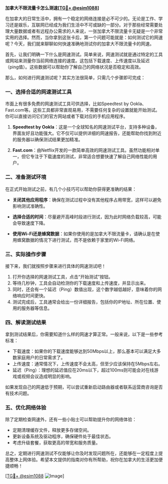 **加拿大不限流量卡怎么测速[[TG💪+ @esim1088](https://t.me/s/esim1088)]**

在加拿大的日常生活中，拥有一个稳定的网络连接是必不可少的。无论是工作、学习还是娱乐，互联网已经成为我们生活中不可或缺的一部分。对于那些经常需要处理大量数据或者有远程办公需求的人来说，一张加拿大不限流量卡无疑是一个非常实用的选择。然而，当你拿到这张卡后，第一个问题可能就是：如何测试它的网速呢？今天，我们就来聊聊如何快速准确地测试你的加拿大不限流量卡的网速。

首先，让我们明确一下什么是网速测试。简单来说，网速测试就是通过特定的工具或网站来测量你当前网络连接的速度。这包括下载速度、上传速度以及延迟（ping值）。这些数据可以帮助你了解自己的网络状况是否稳定和高效。

那么，如何进行网速测试呢？其实方法很简单，只需几个步骤即可完成：

### 一、选择合适的网速测试工具

市面上有很多免费的网速测试工具可供选择，比如Speedtest by Ookla、Fast.com等。这些工具都非常直观易用，不需要任何复杂的设置就能开始测试。你可以直接访问它们的官方网站或者下载对应的手机应用程序。

1. **Speedtest by Ookla**：这是一个全球知名的网速测试平台，支持多种设备，界面友好且功能强大。它不仅可以提供详细的网速报告，还能帮助你找到附近的服务器以确保测试结果更加精准。
   
2. **Fast.com**：由Netflix开发的一款简单高效的网速测试工具。虽然功能相对单一，但它专注于下载速度的测试，非常适合想要快速了解自己网络性能的用户。

### 二、准备测试环境

在正式开始测试之前，有几个小技巧可以帮助你获得更准确的结果：

- **关闭其他应用程序**：确保在测试过程中没有其他程序占用带宽，这样可以避免影响测试准确性。
  
- **选择合适的时间**：尽量避开高峰时段进行测试，因为此时网络负载较高，可能会导致速度下降。

- **使用Wi-Fi还是蜂窝数据**：如果你使用的是加拿大不限流量卡，请确认是在使用蜂窝数据的情况下进行测试，而不是依赖于家里的Wi-Fi网络。

### 三、实际操作步骤

接下来，我们就按照步骤来进行具体的网速测试吧！

1. 打开你选择的网速测试工具，点击“开始测试”按钮。
2. 等待几秒钟，工具会自动检测你的下载速度和上传速度，并显示出来。
3. 同时，还会有一个延迟（Ping）数值出现，这个数字越低越好，意味着你的网络响应时间更快。
4. 测试完成后，工具通常会给出一份详细报告，包括你的IP地址、所在位置、使用的服务器等信息。

### 四、解读测试结果

拿到测试结果后，你需要知道什么样的网速才算正常。一般来说，以下是一些参考标准：

- 下载速度：如果你的下载速度能够达到50Mbps以上，那么基本可以满足大多数家庭用户的日常需求了。
- 上传速度：通常情况下，上传速度不会太高，但至少应该保持在5Mbps左右。
- 延迟（Ping）：理想的延迟值应在20ms以下，超过100ms则可能会对在线游戏或视频会议造成明显的影响。

如果发现自己的网速低于预期，可以尝试重新启动路由器或者联系运营商咨询是否有技术问题。

### 五、优化网络体验

除了定期检查网速外，还有一些小贴士可以帮助提升你的网络体验：

- 定期清理缓存文件，释放更多存储空间。
- 更新设备系统及驱动程序，确保硬件处于最佳状态。
- 考虑升级套餐，获取更高的带宽和服务质量。

总之，定期进行网速测试不仅能够让你及时发现问题所在，还能够在一定程度上提高整体上网体验。希望本文提供的指南对你有所帮助，祝你在加拿大的生活更加便捷顺畅！

[[TG💪+ @esim1088](https://t.me/s/esim1088) ![Image](https://i.postimg.cc/4NQfJmqS/Snipaste-2025-05-13-00-14-12.png)]